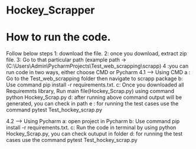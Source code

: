 # Hockey_Scrapper
# How to run the code.
Follow below steps
1: download the file.
2: once you download, extract zip file.
3: Go to that particular path (example path ->  (C:\Users\Admin\PycharmProjects\Test_web_scrapping\scrapp)
4 :you can run code in two ways, either choose CMD or Pycharm
 4.1 --> Using CMD
  a : Go to the  Test_web_scrapping folder then navigate to scrapp package 
  b: Use command pip install -r requirements.txt.
  c: Once you downloaded all Requiremnts library, Run main file(Hockey_Scrap.py) using command    python Hockey_Scrap.py
  d: after running above command output will be generated, you can check in path
  e : for running the test cases use the command pytest Test_hockey_scrap.py

4.2 --> Using Pycharm
  a: open project in Pycharm
  b: Use command pip install -r requirements.txt.
  c: Run the code in terminal by using  python Hockey_Scrap.py, you can check outuput in folder
  d: for running the test cases use the command pytest Test_hockey_scrap.py

